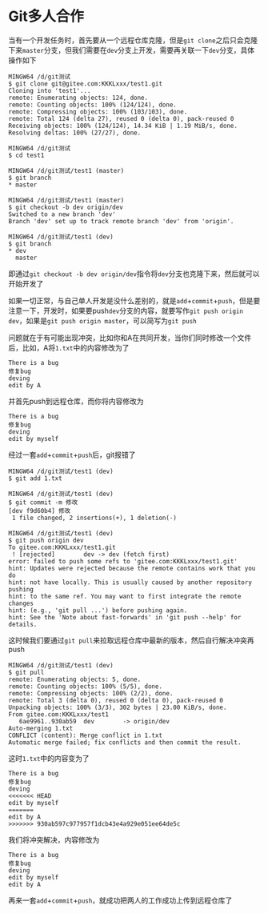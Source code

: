 # Git多人合作

当有一个开发任务时，首先要从一个远程仓库克隆，但是`git clone`之后只会克隆下来`master`分支，但我们需要在`dev`分支上开发，需要再关联一下`dev`分支，具体操作如下

```
MINGW64 /d/git测试
$ git clone git@gitee.com:KKKLxxx/test1.git
Cloning into 'test1'...
remote: Enumerating objects: 124, done.
remote: Counting objects: 100% (124/124), done.
remote: Compressing objects: 100% (103/103), done.
remote: Total 124 (delta 27), reused 0 (delta 0), pack-reused 0
Receiving objects: 100% (124/124), 14.34 KiB | 1.19 MiB/s, done.
Resolving deltas: 100% (27/27), done.

MINGW64 /d/git测试
$ cd test1

MINGW64 /d/git测试/test1 (master)
$ git branch
* master

MINGW64 /d/git测试/test1 (master)
$ git checkout -b dev origin/dev
Switched to a new branch 'dev'
Branch 'dev' set up to track remote branch 'dev' from 'origin'.

MINGW64 /d/git测试/test1 (dev)
$ git branch
* dev
  master
```

即通过`git checkout -b dev origin/dev`指令将`dev`分支也克隆下来，然后就可以开始开发了

如果一切正常，与自己单人开发是没什么差别的，就是`add`+`commit`+`push`，但是要注意一下，开发时，如果要push`dev`分支的内容，就要写作`git push origin dev`，如果是`git push origin master`，可以简写为`git push`

问题就在于有可能出现冲突，比如你和A在共同开发，当你们同时修改一个文件后，比如，A将`1.txt`中的内容修改为了

```
There is a bug
修复bug
deving
edit by A
```

并首先push到远程仓库，而你将内容修改为

```
There is a bug
修复bug
deving
edit by myself
```

经过一套`add`+`commit`+`push`后，git报错了

```
MINGW64 /d/git测试/test1 (dev)
$ git add 1.txt

MINGW64 /d/git测试/test1 (dev)
$ git commit -m 修改
[dev f9d60b4] 修改
 1 file changed, 2 insertions(+), 1 deletion(-)

MINGW64 /d/git测试/test1 (dev)
$ git push origin dev
To gitee.com:KKKLxxx/test1.git
 ! [rejected]        dev -> dev (fetch first)
error: failed to push some refs to 'gitee.com:KKKLxxx/test1.git'
hint: Updates were rejected because the remote contains work that you do
hint: not have locally. This is usually caused by another repository pushing
hint: to the same ref. You may want to first integrate the remote changes
hint: (e.g., 'git pull ...') before pushing again.
hint: See the 'Note about fast-forwards' in 'git push --help' for details.
```

这时候我们要通过`git pull`来拉取远程仓库中最新的版本，然后自行解决冲突再push

```
MINGW64 /d/git测试/test1 (dev)
$ git pull
remote: Enumerating objects: 5, done.
remote: Counting objects: 100% (5/5), done.
remote: Compressing objects: 100% (2/2), done.
remote: Total 3 (delta 0), reused 0 (delta 0), pack-reused 0
Unpacking objects: 100% (3/3), 302 bytes | 23.00 KiB/s, done.
From gitee.com:KKKLxxx/test1
   6ae9961..930ab59  dev        -> origin/dev
Auto-merging 1.txt
CONFLICT (content): Merge conflict in 1.txt
Automatic merge failed; fix conflicts and then commit the result.
```

这时`1.txt`中的内容变为了

```
There is a bug
修复bug
deving
<<<<<<< HEAD
edit by myself
=======
edit by A
>>>>>>> 930ab597c977957f1dcb43e4a929e051ee64de5c
```

我们将冲突解决，内容修改为

```
There is a bug
修复bug
deving
edit by myself
edit by A
```

再来一套`add`+`commit`+`push`，就成功把两人的工作成功上传到远程仓库了